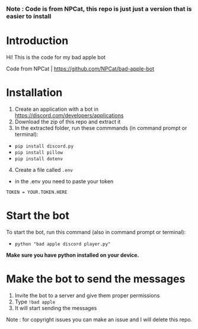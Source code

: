 ### Note : Code is from NPCat, this repo is just just a version that is easier to install

# Introduction
Hi! This is the code for my bad apple bot

Code from NPCat |
https://github.com/NPCat/bad-apple-bot

# Installation
1. Create an application with a bot in https://discord.com/developers/applications
2. Download the zip of this repo and extract it
3. In the extracted folder, run these commmands (in command prompt or terminal):
- `pip install discord.py`
- `pip install pillow`
- `pip install dotenv`
4. Create a file called `.env`

- in the .env you need to paste your token 

```env
TOKEN = YOUR.TOKEN.HERE
```

# Start the bot
To start the bot, run this command (also in command prompt or terminal):
- `python "bad apple discord player.py"`

**Make sure you have python installed on your device.**

# Make the bot to send the messages
1. Invite the bot to a server and give them proper permissions
2. Type `!bad apple`
3. It will start sending the messages

Note : for copyright issues you can make an issue and I will delete this repo.
